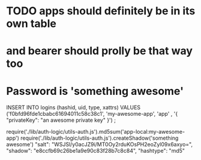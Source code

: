 # TODO apps should definitely be in its own table
# and bearer should prolly be that way too
# Password is 'something awesome'

INSERT INTO logins (hashid, uid, type, xattrs)
  VALUES ('f0bfd96fde1cbabc61694011c58c38c1', 'my-awesome-app', 'app'
  , '{ "privateKey": "an awesome private key" }')
  ;

require('./lib/auth-logic/utils-auth.js').md5sum('app-local:my-awesome-app')
require('./lib/auth-logic/utils-auth.js').createShadow('something awesome')
"salt": "WSJSl/y0acJZ9i/MT0Oy2rduKOsPH2eoZyl09x6axyo=", "shadow": "e8ccfb69c26be1a9e90c83f28b7c8c84", "hashtype": "md5"
